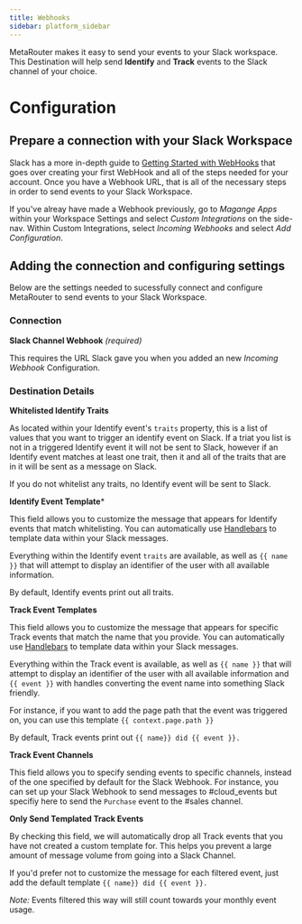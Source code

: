 ```yaml
---
title: Webhooks
sidebar: platform_sidebar
---
```

MetaRouter makes it easy to send your events to your Slack workspace. This Destination will help send **Identify** and **Track** events to the Slack channel of your choice.

# Configuration

## Prepare a connection with your Slack Workspace

Slack has a more in-depth guide to [Getting Started with WebHooks](https://api.slack.com/incoming-webhooks#getting-started) that goes over creating your first WebHook and all of the steps needed for your account. Once you have a Webhook URL, that is all of the necessary steps in order to send events to your Slack Workspace.

If you've alreay have made a Webhook previously, go to *Magange Apps* within your Workspace Settings and select *Custom Integrations* on the side-nav. Within Custom Integrations, select *Incoming Webhooks* and select *Add Configuration*.

## Adding the connection and configuring settings

Below are the settings needed to sucessfully connect and configure MetaRouter to send events to your Slack Workspace.

### Connection

**Slack Channel Webhook** _(required)_

This requires the URL Slack gave you when you added an new *Incoming Webhook* Configuration. 

### Destination Details

**Whitelisted Identify Traits**

As located within your Identify event's `traits` property, this is a list of values that you want to trigger an identify event on Slack. If a triat you list is not in a triggered Identify event it will not be sent to Slack, however if an Identify event matches at least one trait, then it and all of the traits that are in it will be sent as a message on Slack.

If you do not whitelist any traits, no Identify event will be sent to Slack.


**Identify Event Template***

This field allows you to customize the message that appears for Identify events that match whitelisting. You can automatically use [Handlebars](http://handlebarsjs.com/expressions.html) to template data within your Slack messages. 

Everything within the Identify event `traits` are available, as well as `{{ name }}` that will attempt to display an identifier of the user with all available information.

By default, Identify events print out all traits.


**Track Event Templates**

This field allows you to customize the message that appears for specific Track events that match the name that you provide. You can automatically use [Handlebars](http://handlebarsjs.com/expressions.html) to template data within your Slack messages. 

Everything within the Track event is available, as well as `{{ name }}` that will attempt to display an identifier of the user with all available information and `{{ event }}` with handles converting the event name into something Slack friendly.

For instance, if you want to add the page path that the event was triggered on, you can use this template `{{ context.page.path }}`

By default, Track events print out `{{ name}} did {{ event }}.`


**Track Event Channels**

This field allows you to specify sending events to specific channels, instead of the one specified by default for the Slack Webhook. For instance, you can set up your Slack Webhook to send messages to #cloud_events but specifiy here to send the `Purchase` event to the #sales channel.


**Only Send Templated Track Events**

By checking this field, we will automatically drop all Track events that you have not created a custom template for. This helps you prevent a large amount of message volume from going into a Slack Channel. 

If you'd prefer not to customize the message for each filtered event, just add the default template `{{ name}} did {{ event }}.`

*Note:* Events filtered this way will still count towards your monthly event usage. 

